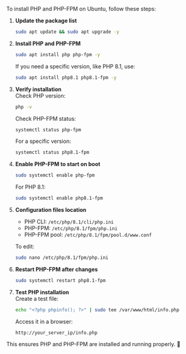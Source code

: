 To install PHP and PHP-FPM on Ubuntu, follow these steps:

1. **Update the package list**  
   ```bash
   sudo apt update && sudo apt upgrade -y
   ```

2. **Install PHP and PHP-FPM**  
   ```bash
   sudo apt install php php-fpm -y
   ```

   If you need a specific version, like PHP 8.1, use:  
   ```bash
   sudo apt install php8.1 php8.1-fpm -y
   ```

3. **Verify installation**  
   Check PHP version:  
   ```bash
   php -v
   ```
   Check PHP-FPM status:  
   ```bash
   systemctl status php-fpm
   ```
   For a specific version:  
   ```bash
   systemctl status php8.1-fpm
   ```

4. **Enable PHP-FPM to start on boot**  
   ```bash
   sudo systemctl enable php-fpm
   ```
   For PHP 8.1:  
   ```bash
   sudo systemctl enable php8.1-fpm
   ```

5. **Configuration files location**  
   - PHP CLI: `/etc/php/8.1/cli/php.ini`  
   - PHP-FPM: `/etc/php/8.1/fpm/php.ini`  
   - PHP-FPM pool: `/etc/php/8.1/fpm/pool.d/www.conf`

   To edit:  
   ```bash
   sudo nano /etc/php/8.1/fpm/php.ini
   ```

6. **Restart PHP-FPM after changes**  
   ```bash
   sudo systemctl restart php8.1-fpm
   ```

7. **Test PHP installation**  
   Create a test file:  
   ```bash
   echo "<?php phpinfo(); ?>" | sudo tee /var/www/html/info.php
   ```
   Access it in a browser:  
   ```
   http://your_server_ip/info.php
   ```

This ensures PHP and PHP-FPM are installed and running properly. 🚀
